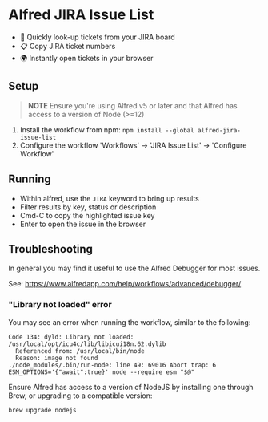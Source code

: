 # Alfred JIRA Issue List

- 🔎 Quickly look-up tickets from your JIRA board
- 📋 Copy JIRA ticket numbers
- 🌍 Instantly open tickets in your browser

## Setup

> **NOTE** Ensure you're using Alfred v5 or later and that Alfred has access to a version of Node (>=12)

1. Install the workflow from npm: `npm install --global alfred-jira-issue-list`
2. Configure the workflow 'Workflows' -> 'JIRA Issue List' -> 'Configure Workflow'

## Running

- Within alfred, use the `JIRA` keyword to bring up results
- Filter results by key, status or description
- Cmd-C to copy the highlighted issue key
- Enter to open the issue in the browser

## Troubleshooting

In general you may find it useful to use the Alfred Debugger for most issues.

See: https://www.alfredapp.com/help/workflows/advanced/debugger/

### "Library not loaded" error

You may see an error when running the workflow, similar to the following:

```
Code 134: dyld: Library not loaded: /usr/local/opt/icu4c/lib/libicui18n.62.dylib
  Referenced from: /usr/local/bin/node
  Reason: image not found
./node_modules/.bin/run-node: line 49: 69016 Abort trap: 6           ESM_OPTIONS='{"await":true}' node --require esm "$@"
```

Ensure Alfred has access to a version of NodeJS by installing one through Brew, or upgrading to a compatible version:

```
brew upgrade nodejs
```
